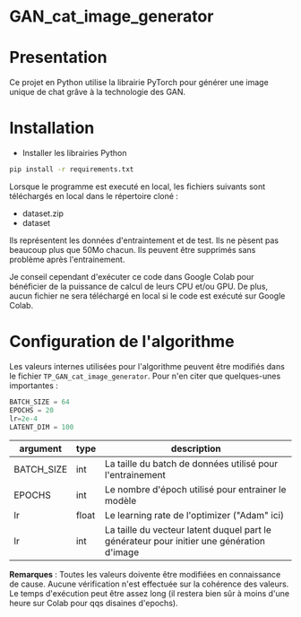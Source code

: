 # GAN_cat_image_generator
# Presentation
Ce projet en Python utilise la librairie PyTorch pour générer une image unique de chat grâve à la technologie des GAN.

# Installation
- Installer les librairies Python
```sh
pip install -r requirements.txt
```
Lorsque le programme est executé en local, les fichiers suivants sont téléchargés en local dans le répertoire cloné : 
- dataset.zip
- dataset

Ils représentent les données d'entraintement et de test. Ils ne pèsent pas beaucoup plus que 50Mo chacun. Ils peuvent être supprimés sans problème après l'entrainement.

Je conseil cependant d'exécuter ce code dans Google Colab pour bénéficier de la puissance de calcul de leurs CPU et/ou GPU. De plus, aucun fichier ne sera téléchargé en local si le code est exécuté sur Google Colab.

# Configuration de l'algorithme
Les valeurs internes utilisées pour l'algorithme peuvent être modifiés dans le fichier `TP_GAN_cat_image_generator`.
Pour n'en citer que quelques-unes importantes :

```python
BATCH_SIZE = 64
EPOCHS = 20
lr=2e-4
LATENT_DIM = 100
```

|argument|type|description|
|-|-|-|
|BATCH_SIZE|int|La taille du batch de données utilisé pour l'entrainement|
|EPOCHS|int|Le nombre d'époch utilisé pour entrainer le modèle|
|lr|float|Le learning rate de l'optimizer ("Adam" ici)|
|lr|int|La taille du vecteur latent duquel part le générateur pour initier une génération d'image|


**Remarques** : Toutes les valeurs doivente être modifiées en connaissance de cause. Aucune vérification n'est effectuée sur la cohérence des valeurs.
Le temps d'exécution peut être assez long (il restera bien sûr à moins d'une heure sur Colab pour qqs disaines d'epochs).